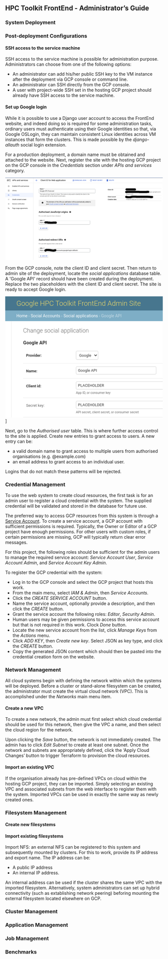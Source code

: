 ## HPC Toolkit FrontEnd - Administrator’s Guide

### System Deployment

### Post-deployment Configurations

#### SSH access to the service machine

SSH access to the service machine is possible for administration purpose. Administrators can choose from one of the following options:

- An administrator can add his/her public SSH key to the VM instance after the deployment via GCP console or command line.
- An administrator can SSH directly from the GCP console.
- A user with project-wide SSH set in the hosting GCP project should already have SSH access to the service machine.

#### Set up Google login

While it is possible to use a Django user account to access the FrontEnd website, and indeed doing so is required for some administration tasks, ordinary users must authenticate using their Google identities so that, via Google OSLogin, they can maintain consistent Linux identities across VM instances that form the clusters. This is made possible by the *django-allauth* social login extension. 

For a production deployment, a domain name must be obtained and attached to the website. Next, register the site with the hosting GCP project on the GCP console in the *Credentials* section under *APIs and services* category.

![Oauth set-up](images/GCP-app-credential.png)

From the GCP console, note the client ID and client secret. Then return to admin site of the deployment, locate the *social applications* database table. A 'Google API' record should have been created during the deployment. Replace the two placeholders with the client ID and client secret. The site is ready to accept Google login.

![Social login set-up](images/register-social-app.png)]

Next, go to the *Authorised user* table. This is where further access control to the site is applied. Create new entries to grant access to users. A new entry can be:

- a valid domain name to grant access to multiple users from authorised organisations (e.g. @example.com) 
- an email address to grant access to an individual user. 

Logins that do not match these patterns will be rejected.

### Credential Management

To use the web system to create cloud resources, the first task is for an admin user to register a cloud credential with the system. The supplied credential will be validated and stored in the database for future use.

The preferred way to access GCP resources from this system is through a [Service Account](https://cloud.google.com/iam/docs/service-accounts). To create a service account, a GCP account with sufficient permissions is required. Typically, the Owner or Editor of a GCP project have enough permissions. For other users with custom roles, if certain permissions are missing, GCP will typically return clear error messages. 

For this project, the following roles should be sufficient for the admin users to manage the required service account: *Service Account User*, *Service Account Admin*, and *Service Account Key Admin*.

To register the GCP credential with the system:

- Log in to the GCP console and select the GCP project that hosts this work.
- From the main menu, select *IAM & Admin*, then *Service Accounts*.
- Click the *CREATE SERVICE ACCOUNT* button.
- Name the service account, optionally provide a description, and then click the *CREATE* button.
- Grant the service account the following roles: *Editor*, *Security Admin*.
- Human users may be given permissions to access this service account but that is not required in this work. Clock *Done* button.
- Locate the new service account from the list, click *Manage Keys* from the *Actions* menu.
- Click *ADD KEY*, then *Create new key*. Select JSON as key type, and click the *CREATE* button.
- Copy the generated JSON content which should then be pasted into the credential creation form on the website.
 
### Network Management

All cloud systems begin with defining the network within which the systems will be deployed. Before a cluster or stand-alone filesystem can be created, the administrator must create the virtual cloud network (VPC). This is accomplished under the *Networks* main menu item.

#### Create a new VPC
To create a new network, the admin must first select which cloud credential should be used for this network, then give the VPC a name, and then select the cloud region for the network.

Upon clicking the *Save* button, the network is not immediately created. The admin has to click *Edit Subnet* to create at least one subnet. Once the network and subnets are appropriately defined, click the ‘Apply Cloud Changes’ button to trigger Terraform to provision the  cloud resources.

#### Import an existing VPC

If the organisation already has pre-defined VPCs on cloud within the hosting GCP project, they can be imported. Simply selecting an existing VPC and associated subnets from the web interface to register them with the system. Imported VPCs can be used in exactly the same way as newly created ones.


### Filesystem Management

#### Create new filesystems

#### Import existing filesystems

Import NFS: an external NFS can be registered to this system and subsequently mounted by clusters. For this to work, provide its IP address and export name. The IP address can be:

- A public IP address
- An internal IP address. 

An internal address can be used if the cluster shares the same VPC with the imported filesystem. Alternatively, system administrators can set up hybrid connectivity (such as extablishing network peering) beforing mounting the external filesystem located elsewhere on GCP. 

### Cluster Management

### Application Management

### Job Management

### Benchmarks